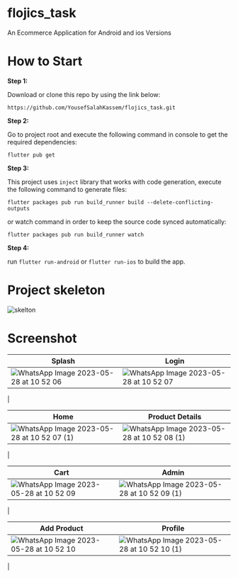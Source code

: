# flojics_task

An Ecommerce Application for Android and ios Versions

# How to Start

**Step 1:**

Download or clone this repo by using the link below:

```
https://github.com/YousefSalahKassem/flojics_task.git
```

**Step 2:**

Go to project root and execute the following command in console to get the required dependencies: 

```
flutter pub get 
```

**Step 3:**

This project uses `inject` library that works with code generation, execute the following command to generate files:

```
flutter packages pub run build_runner build --delete-conflicting-outputs
```

or watch command in order to keep the source code synced automatically:

```
flutter packages pub run build_runner watch
```

**Step 4:**

 run `flutter run-android` or `flutter run-ios` to build the app.


# Project skeleton

![skelton](https://github.com/YousefSalahKassem/flojics_task/assets/91211054/f4e8f3d9-3e27-4031-9527-c5073dcab21c)


# Screenshot

| Splash                          | Login                           |
| ----------------------------------- | ----------------------------------- |
| ![WhatsApp Image 2023-05-28 at 10 52 06](https://github.com/YousefSalahKassem/flojics_task/assets/91211054/696cdb77-06ea-45c4-b773-ef05062c7dfd) | ![WhatsApp Image 2023-05-28 at 10 52 07](https://github.com/YousefSalahKassem/flojics_task/assets/91211054/1c87efc0-a8e3-4989-92a2-2abe72e43c4e)
 |
 
| Home                          | Product Details                           |
| ----------------------------------- | ----------------------------------- |
| ![WhatsApp Image 2023-05-28 at 10 52 07 (1)](https://github.com/YousefSalahKassem/flojics_task/assets/91211054/2425cfad-a0e9-41b9-948e-97195aea14b8) | ![WhatsApp Image 2023-05-28 at 10 52 08 (1)](https://github.com/YousefSalahKassem/flojics_task/assets/91211054/1db111b9-41a2-4226-8b43-f46fbc2b57fb)
 |
 
| Cart                          | Admin                           |
| ----------------------------------- | ----------------------------------- |
| ![WhatsApp Image 2023-05-28 at 10 52 09](https://github.com/YousefSalahKassem/flojics_task/assets/91211054/e048e76d-ee68-4b84-8a12-bb2c41bb4b90) | ![WhatsApp Image 2023-05-28 at 10 52 09 (1)](https://github.com/YousefSalahKassem/flojics_task/assets/91211054/65a6ba1c-5ea2-4ba6-86ab-c9c3b12ebaab)
 |
 
| Add Product                          | Profile                           |
| ----------------------------------- | ----------------------------------- |
| ![WhatsApp Image 2023-05-28 at 10 52 10](https://github.com/YousefSalahKassem/flojics_task/assets/91211054/ee7b118a-211a-4250-a53c-8d7b64ebd72c) | ![WhatsApp Image 2023-05-28 at 10 52 10 (1)](https://github.com/YousefSalahKassem/flojics_task/assets/91211054/7fe01045-5542-4e1d-89e7-97d36a4927a4)
 |
 

